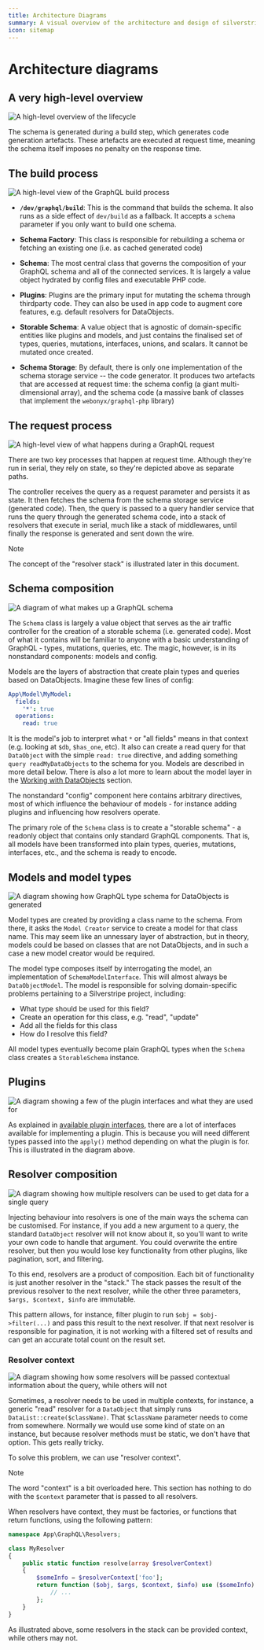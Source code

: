 ```yaml
---
title: Architecture Diagrams
summary: A visual overview of the architecture and design of silverstripe/graphql
icon: sitemap
---
```


# Architecture diagrams

## A very high-level overview

![A high-level overview of the lifecycle](_images/high-level-lifecycle.png)

The schema is generated during a build step, which generates code generation artefacts. These artefacts are executed at request time, meaning the schema itself imposes no penalty on the response time.

## The build process

![A high-level view of the GraphQL build process](_images/build_process.png)

- **`/dev/graphql/build`**: This is the command that builds the schema. It also runs as a side effect of `dev/build` as a fallback. It accepts a `schema` parameter if you only want to build one schema.

- **Schema Factory**: This class is responsible for rebuilding a schema or fetching an existing one (i.e. as cached generated code)

- **Schema**: The most central class that governs the composition of your GraphQL schema and all of the connected services. It is largely a value object hydrated by config files and executable PHP code.

- **Plugins**: Plugins are the primary input for mutating the schema through thirdparty code. They can also be used in app code to augment core features, e.g. default resolvers for DataObjects.

- **Storable Schema**: A value object that is agnostic of domain-specific entities like plugins and models, and just contains the finalised set of types, queries, mutations, interfaces, unions, and scalars. It cannot be mutated once created.

- **Schema Storage**: By default, there is only one implementation of the schema storage service -- the code generator. It produces two artefacts that are accessed at request time: the schema config (a giant multi-dimensional array), and the schema code (a massive bank of classes that implement the `webonyx/graphql-php` library)

## The request process

![A high-level view of what happens during a GraphQL request](_images/request_process.png)

There are two key processes that happen at request time. Although they're run in serial, they rely on state, so they're depicted above as separate paths.

The controller receives the query as a request parameter and persists it as state. It then fetches the schema from the schema storage service (generated code). Then, the query is passed to a query handler service that runs the query through the generated schema code, into a stack of resolvers that execute in serial, much like a stack of middlewares, until finally the response is generated and sent down the wire.

> [!NOTE]
> The concept of the "resolver stack" is illustrated later in this document.

## Schema composition

![A diagram of what makes up a GraphQL schema](_images/schema_composition.png)

The `Schema` class is largely a value object that serves as the air traffic controller for the creation of a storable schema (i.e. generated code). Most of what it contains will be familiar to anyone with a basic understanding of GraphQL - types, mutations, queries, etc. The magic, however, is in its nonstandard components: models and config.

Models are the layers of abstraction that create plain types and queries based on DataObjects. Imagine these few lines of config:

```yml
App\Model\MyModel:
  fields:
    '*': true
  operations:
    read: true
```

It is the model's job to interpret what `*` or "all fields" means in that context (e.g. looking at `$db`, `$has_one`, etc). It also can create a read query for that `DataObject` with the simple `read: true` directive, and adding something `query readMyDataObjects` to the schema for you. Models are described in more detail below. There is also a lot more to learn about the model layer in the [Working with DataObjects](../working_with_DataObjects) section.

The nonstandard "config" component here contains arbitrary directives, most of which influence the behaviour of models - for instance adding plugins and influencing how resolvers operate.

The primary role of the `Schema` class is to create a "storable schema" - a readonly object that contains only standard GraphQL components. That is, all models have been transformed into plain types, queries, mutations, interfaces, etc., and the schema is ready to encode.

## Models and model types

![A diagram showing how GraphQL type schema for DataObjects is generated](_images/models.png)

Model types are created by providing a class name to the schema. From there, it asks the `Model Creator` service to create a model for that class name. This may seem like an unnessary layer of abstraction, but in theory, models could be based on classes that are not DataObjects, and in such a case a new model creator would be required.

The model type composes itself by interrogating the model, an implementation of `SchemaModelInterface`. This will almost always be `DataObjectModel`. The model is responsible for solving domain-specific problems pertaining to a Silverstripe project, including:

- What type should be used for this field?
- Create an operation for this class, e.g. "read", "update"
- Add all the fields for this class
- How do I resolve this field?

All model types eventually become plain GraphQL types when the `Schema` class creates a `StorableSchema` instance.

## Plugins

![A diagram showing a few of the plugin interfaces and what they are used for](_images/plugins.png)

As explained in [available plugin interfaces](../plugins/overview#available-plugin-interfaces), there are a lot of interfaces available for implementing a plugin. This is because you will need different types passed into the `apply()` method depending on what the plugin is for. This is illustrated in the diagram above.

## Resolver composition

![A diagram showing how multiple resolvers can be used to get data for a single query](_images/resolver_composition.png)

Injecting behaviour into resolvers is one of the main ways the schema can be customised. For instance, if you add a new argument to a query, the standard `DataObject` resolver will not know about it, so you'll want to write your own code to handle that argument. You could overwrite the entire resolver, but then you would lose key functionality from other plugins, like pagination, sort, and filtering.

To this end, resolvers are a product of composition. Each bit of functionality is just another resolver in the "stack." The stack passes the result of the previous resolver to the next resolver, while the other three parameters, `$args, $context, $info` are immutable.

This pattern allows, for instance, filter plugin to run `$obj = $obj->filter(...)` and pass this result to the next resolver. If that next resolver is responsible for pagination, it is not working with a filtered set of results and can get an accurate total count on the result set.

### Resolver context

![A diagram showing how some resolvers will be passed contextual information about the query, while others will not](_images/resolver_context.png)

Sometimes, a resolver needs to be used in multiple contexts, for instance, a generic "read" resolver for a `DataObject` that simply runs `DataList::create($className)`. That `$className` parameter needs to come from somewhere. Normally we would use some kind of state on an instance, but because resolver methods must be static, we don't have that option. This gets really tricky.

To solve this problem, we can use "resolver context".

> [!NOTE]
> The word "context" is a bit overloaded here. This section has nothing to do with the `$context` parameter that is passed to all resolvers.

When resolvers have context, they must be factories, or functions that return functions, using the following pattern:

```php
namespace App\GraphQL\Resolvers;

class MyResolver
{
    public static function resolve(array $resolverContext)
    {
        $someInfo = $resolverContext['foo'];
        return function ($obj, $args, $context, $info) use ($someInfo) {
            // ...
        };
    }
}
```

As illustrated above, some resolvers in the stack can be provided context, while others may not.
